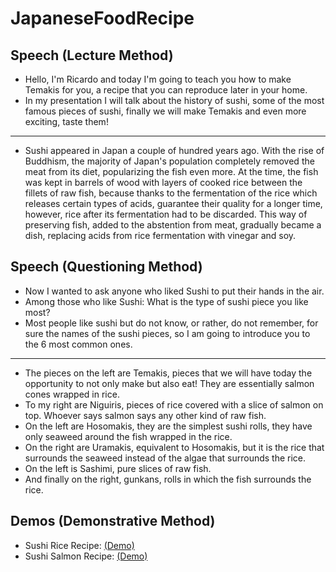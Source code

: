 # JapaneseFoodRecipe

## Speech (Lecture Method)

- Hello, I'm Ricardo and today I'm going to teach you how to make Temakis for you, a recipe that you can reproduce later in your home.
- In my presentation I will talk about the history of sushi, some of the most famous pieces of sushi, finally we will make Temakis and even more exciting, taste them!

---

- Sushi appeared in Japan a couple of hundred years ago. With the rise of Buddhism, the majority of Japan's population completely removed the meat from its diet, popularizing the fish even more. At the time, the fish was kept in barrels of wood with layers of cooked rice between the fillets of raw fish, because thanks to the fermentation of the rice which releases certain types of acids, guarantee their quality for a longer time, however, rice after its fermentation had to be discarded. This way of preserving fish, added to the abstention from meat, gradually became a dish, replacing acids from rice fermentation with vinegar and soy.

## Speech (Questioning Method)

- Now I wanted to ask anyone who liked Sushi to put their hands in the air.
- Among those who like Sushi: What is the type of sushi piece you like most?
- Most people like sushi but do not know, or rather, do not remember, for sure the names of the sushi pieces, so I am going to introduce you to the 6 most common ones.

---

- The pieces on the left are Temakis, pieces that we will have today the opportunity to not only make but also eat! They are essentially salmon cones wrapped in rice.
- To my right are Niguiris, pieces of rice covered with a slice of salmon on top. Whoever says salmon says any other kind of raw fish.
- On the left are Hosomakis, they are the simplest sushi rolls, they have only seaweed around the fish wrapped in the rice.
- On the right are Uramakis, equivalent to Hosomakis, but it is the rice that surrounds the seaweed instead of the algae that surrounds the rice.
- On the left is Sashimi, pure slices of raw fish.
- And finally on the right, gunkans, rolls in which the fish surrounds the rice.

## Demos (Demonstrative Method)

- Sushi Rice Recipe: [(Demo)](https://drive.google.com/file/d/1FTtQlVODnEZdjYLLa1wUc7s7ObJY70rW/view?usp=sharing)
- Sushi Salmon Recipe: [(Demo)](https://drive.google.com/file/d/1Ut5fRY346NnKNr0se1HVmhF7OoaJedvl/view?usp=sharing)
